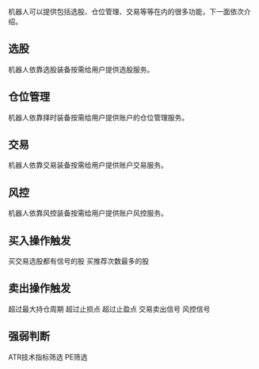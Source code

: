 
机器人可以提供包括选股、仓位管理、交易等等在内的很多功能，下一面依次介绍。

## 选股

机器人依靠选股装备按需给用户提供选股服务。

## 仓位管理

机器人依靠择时装备按需给用户提供账户的仓位管理服务。

## 交易

机器人依靠交易装备按需给用户提供账户交易服务。

## 风控

机器人依靠风控装备按需给用户提供账户风控服务。

## 买入操作触发

买交易选股都有信号的股
买推荐次数最多的股

## 卖出操作触发

超过最大持仓周期
超过止损点
超过止盈点
交易卖出信号
风控信号

## 强弱判断

ATR技术指标筛选
PE筛选
